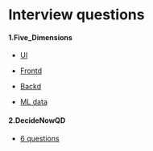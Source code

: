 # Interview questions

#### 1.Five_Dimensions

- [UI](https://github.com/Justin-12138/Interview_tests/tree/main/FiveDimensions/UI)
- [Frontd](https://github.com/Justin-12138/Interview_tests/tree/main/FiveDimensions/Frontd)
- [Backd]()
  
- [ML data](https://github.com/Justin-12138/Interview_tests/tree/main/FiveDimensions/ML)

#### 2.DecideNowQD

+ [6 questions]()

